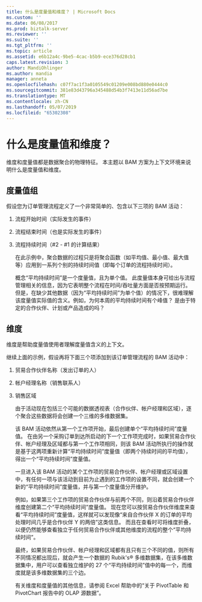 ```yaml
---
title: 什么是度量值和维度？ | Microsoft Docs
ms.custom: ''
ms.date: 06/08/2017
ms.prod: biztalk-server
ms.reviewer: ''
ms.suite: ''
ms.tgt_pltfrm: ''
ms.topic: article
ms.assetid: e6b12a4c-9be5-4cac-b5b9-ece376d28cb1
caps.latest.revision: 3
author: MandiOhlinger
ms.author: mandia
manager: anneta
ms.openlocfilehash: c07f7ac1f3a0105549c01209e008bd880e0444c0
ms.sourcegitcommit: 381e83d43796a345488d54b3f7413e11d56ad7be
ms.translationtype: MT
ms.contentlocale: zh-CN
ms.lasthandoff: 05/07/2019
ms.locfileid: "65302308"
---
```

# <a name="what-are-measures-and-dimensions"></a>什么是度量值和维度？
维度和度量值都是数据聚合的物理特征。 本主题以 BAM 方案为上下文环境来说明什么是度量值和维度。  
  
## <a name="measures"></a>度量值组  
 假设您为订单管理流程定义了一个非常简单的、包含以下三项的 BAM 活动：  
  
1. 流程开始时间（实际发生的事件）  
  
2. 流程结束时间（也是实际发生的事件）  
  
3. 流程持续时间（#2 - #1 的计算结果）  
  
   在此示例中，聚合数据的过程只是将聚合函数（如平均值、最小值、最大值等）应用到一系列个别的持续时间值（即每个订单的流程持续时间）。  
  
   概念“平均持续时间”是一个度量值，且为单个值。 此度量值本身可给出与流程管理相关的信息，因为它表明整个流程在时间/吞吐量方面是否按预期运行。 但是，在缺少其他数据（因为“平均持续时间”为单个值）的情况下，很难理解该度量值实际值的含义。例如，为何本周的平均持续时间有个峰值？ 是由于特定的合作伙伴、计划或产品造成的吗？  
  
## <a name="dimensions"></a>维度  
 维度是帮助度量值使用者理解度量值含义的上下文。  
  
 继续上面的示例，假设再将下面三个项添加到该订单管理流程的 BAM 活动中：  
  
1. 贸易合作伙伴名称（发出订单的人）  
  
2. 帐户经理名称（销售联系人）  
  
3. 销售区域  
  
   由于活动现在包括三个可能的数据透视表（合作伙伴、帐户经理和区域），逐个聚合这些数据将会创建一个三维的多维数据集。  
  
   该 BAM 活动依然从第一个工作项开始，最后创建单个“平均持续时间”度量值。 在由另一个采购订单到达所启动的下一个工作项完成时，如果贸易合作伙伴、帐户经理及区域都与第一个工作项相同，则该 BAM 活动所执行的操作就是基于这两项重新计算“平均持续时间”度量值（即两个持续时间的平均值），得出一个“平均持续时间”度量值。  
  
   一旦进入该 BAM 活动的某个工作项的贸易合作伙伴、帐户经理或区域设置中，有任何一项与该活动到目前为止遇到的工作项的设置不同，就会创建一个新的“平均持续时间”度量值，并与第一个度量值分开维护。  
  
   例如，如果第三个工作项的贸易合作伙伴与前两个不同，则沿着贸易合作伙伴维度创建第二个“平均持续时间”度量值。 现在您可以按贸易合作伙伴维度来查看“平均持续时间”度量值，这样就可以发现像“来自合作伙伴 X 的订单的平均处理时间几乎是合作伙伴 Y 的两倍”这类信息。 而且在查看时可将维度折叠，以便仍然能够查看独立于任何贸易合作伙伴或其他维度的流程的整个“平均持续时间”。  
  
   最终，如果贸易合作伙伴、帐户经理和区域都有且只有三个不同的值，则所有不同情况都出现后，就会产生一个数据的 Rubik's® 多维数据集，在该多维数据集中，用户可以查看独立维护的 27 个“平均持续时间”值中的每一个，而维度就是该多维数据集的三个边。  
  
   有关维度和度量值的其他信息，请参阅 Excel 帮助中的“关于 PivotTable 和 PivotChart 报告中的 OLAP 源数据”。